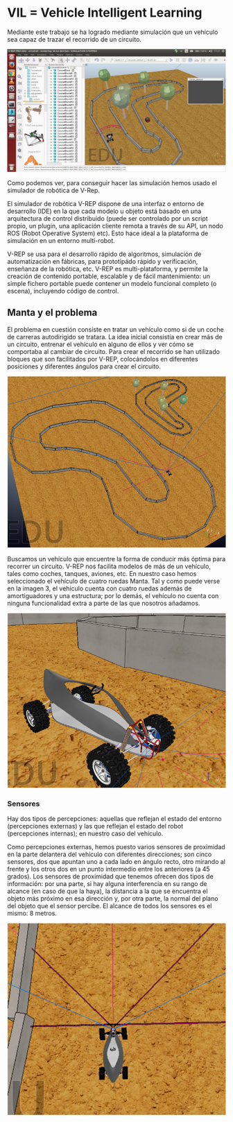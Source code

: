 # VIL = Vehicle Intelligent Learning

Mediante este trabajo se ha logrado mediante simulación que un vehículo sea capaz de trazar el recorrido de un circuito.

![V-Rep program](imgs/v-rep.png)

Como podemos ver, para conseguir hacer las simulación hemos usado el simulador de robótica de V-Rep.

El simulador de robótica V-REP dispone de una interfaz o entorno de desarrollo (IDE) en la que cada modelo u objeto está basado en una arquitectura de control distribuido (puede ser controlado por un script propio, un plugin, una aplicación cliente remota a través de su API, un nodo ROS (Robot Operative System) etc). Esto hace ideal a la plataforma de simulación en un entorno multi-robot.

V-REP se usa para el desarrollo rápido de algoritmos, simulación de automatización en fábricas, para prototipádo rápido y verificación, enseñanza de la robótica, etc. V-REP es multi-plataforma, y permite la creación de contenido portable, escalable y de fácil mantenimiento: un simple fichero portable puede contener un modelo funcional completo (o escena), incluyendo código de control.

## Manta y el problema

El problema en cuestión consiste en tratar un vehículo como si de un coche de carreras autodirigido se tratara. La idea inicial consistía en crear más de un circuito, entrenar el vehículo en alguno de ellos y ver cómo se comportaba al cambiar de circuito. Para crear el recorrido se han utilizado bloques que son facilitados por V-REP, colocándolos en diferentes posiciones y diferentes ángulos para crear el circuito.

![Circuito](imgs/circuito.png)

Buscamos un vehículo que encuentre la forma de conducir más óptima para recorrer un circuito. V-REP nos facilita modelos de más de un vehículo, tales como coches, tanques, aviones, etc. En nuestro caso hemos seleccionado el vehículo de cuatro ruedas Manta. Tal y como puede verse en la imagen 3, el vehículo cuenta con cuatro ruedas además de amortiguadores y una estructura; por lo demás, el vehículo no cuenta con ninguna funcionalidad extra a parte de las que nosotros añadamos.

![Vehículo](imgs/vehiculo.png)

### Sensores

Hay dos tipos de percepciones: aquellas que reflejan el estado del entorno (percepciones externas) y las que reflejan el estado del robot (percepciones internas); en nuestro caso del vehículo.

Como percepciones externas, hemos puesto varios sensores de proximidad en la parte delantera del vehículo con diferentes direcciones; son cinco sensores, dos que apuntan uno a cada lado en ángulo recto, otro mirando al frente y los otros dos en un punto intermedio entre los anteriores (a 45 grados). Los sensores de proximidad que tenemos ofrecen dos tipos de información: por una parte, si hay alguna interferencia en su rango de alcance (en caso de que la haya), la distancia a la que se encuentra el objeto más próximo en esa dirección y, por otra parte, la normal del plano del objeto que el sensor percibe. El alcance de todos los sensores es el mismo: 8 metros.

![Sensores](imgs/sensores.png)



